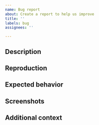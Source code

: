 ```yaml
---
name: Bug report
about: Create a report to help us improve
title: ''
labels: bug
assignees: ''

---
```


## Description


## Reproduction


## Expected behavior


## Screenshots


## Additional context
